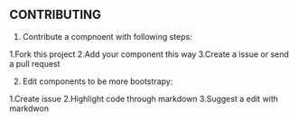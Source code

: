 ## CONTRIBUTING
1. Contribute a compnoent with following steps:

  1.Fork this project
  2.Add your component this way
  3.Create a issue or send a pull request

2. Edit components to be more bootstrapy:

  1.Create issue
  2.Highlight code through markdown
  3.Suggest a edit with markdwon
